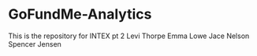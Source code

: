# GoFundMe-Analytics
This is the repository for INTEX pt 2
Levi Thorpe
Emma Lowe
Jace Nelson
Spencer Jensen

